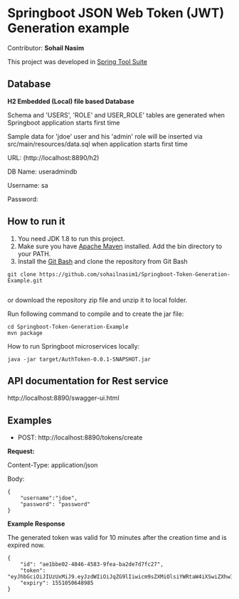 # Springboot JSON Web Token (JWT) Generation  example
Contributor: **Sohail Nasim**

This project was developed in [Spring Tool Suite](http://spring.io/tools/sts)

## Database

**H2  Embedded (Local) file based Database**

Schema and 'USERS', 'ROLE' and USER_ROLE' tables are generated when Springboot application starts first time

Sample data for 'jdoe' user and his 'admin' role will be inserted via src/main/resources/data.sql when application starts first time

URL: (http://localhost:8890/h2)

DB Name: useradmindb

Username: sa

Password:


## How to run it
1. You need JDK 1.8 to run this project.
2. Make sure you have [Apache Maven](https://maven.apache.org/download.cgi) installed. Add the bin directory to your PATH.
3. Install the [Git Bash](https://git-scm.com/download) and clone the repository
 from Git Bash
 
```
git clone https://github.com/sohailnasim1/Springboot-Token-Generation-Example.git
 
```

 or download the repository zip file and unzip it to local folder.

Run following command to compile and to create the jar file:

```
cd Springboot-Token-Generation-Example
mvn package

```

How to run Springboot microservices locally:

```
java -jar target/AuthToken-0.0.1-SNAPSHOT.jar
```

## API documentation for Rest service
http://localhost:8890/swagger-ui.html

## Examples

* POST: http://localhost:8890/tokens/create


**Request:**

Content-Type: application/json

Body:

```
{
	"username":"jdoe",
	"password": "password"
}
```

**Example Response**

The generated token was valid for 10 minutes after the creation time and is expired now.
```
{
    "id": "ae1bbe02-4846-4583-9fea-ba2de7d7fc27",
    "token": "eyJhbGciOiJIUzUxMiJ9.eyJzdWIiOiJqZG9lIiwicm9sZXMiOlsiYWRtaW4iXSwiZXhwIjoxNTUxMDUwNjQ4LCJpYXQiOjE1NTEwNTAwNDgsImp0aSI6ImFlMWJiZTAyLTQ4NDYtNDU4My05ZmVhLWJhMmRlN2Q3ZmMyNyJ9.mZdK0cAN0E7ASfFvzWXBAnzkz6yqQjJark9f9OEWkZ05EJqcUEcoxsoVowXwnJaheByTOWrpSG0LST1up8boSQ",
    "expiry": 1551050648985
}
```